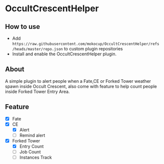 # OccultCrescentHelper

## How to use
- Add `https://raw.githubusercontent.com/mokocup/OccultCrescentHelper/refs/heads/master/repo.json` to custom plugin repositories
- Install and enable the OccultCrescentHelper plugin.

## About
A simple plugin to alert people when a Fate,CE or Forked Tower weather spawn inside Occult Crescent, also come with feature to help count people inside Forked Tower Entry Area.

## Feature
- [x] Fate
- [X] CE
    - [X] Alert
    - [ ] Remind alert 
- [X] Forked Tower
    - [x] Entry Count
    - [ ] Job Count
    - [ ] Instances Track
